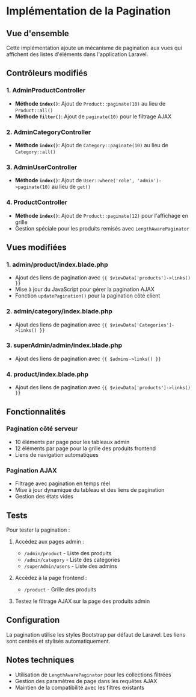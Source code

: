 # Implémentation de la Pagination

## Vue d'ensemble

Cette implémentation ajoute un mécanisme de pagination aux vues qui affichent des listes d'éléments dans l'application Laravel.

## Contrôleurs modifiés

### 1. AdminProductController
- **Méthode `index()`**: Ajout de `Product::paginate(10)` au lieu de `Product::all()`
- **Méthode `filter()`**: Ajout de `paginate(10)` pour le filtrage AJAX

### 2. AdminCategoryController
- **Méthode `index()`**: Ajout de `Category::paginate(10)` au lieu de `Category::all()`

### 3. AdminUserController
- **Méthode `index()`**: Ajout de `User::where('role', 'admin')->paginate(10)` au lieu de `get()`

### 4. ProductController
- **Méthode `index()`**: Ajout de `Product::paginate(12)` pour l'affichage en grille
- Gestion spéciale pour les produits remisés avec `LengthAwarePaginator`

## Vues modifiées

### 1. admin/product/index.blade.php
- Ajout des liens de pagination avec `{{ $viewData['products']->links() }}`
- Mise à jour du JavaScript pour gérer la pagination AJAX
- Fonction `updatePagination()` pour la pagination côté client

### 2. admin/category/index.blade.php
- Ajout des liens de pagination avec `{{ $viewData['Categories']->links() }}`

### 3. superAdmin/admin/index.blade.php
- Ajout des liens de pagination avec `{{ $admins->links() }}`

### 4. product/index.blade.php
- Ajout des liens de pagination avec `{{ $viewData['products']->links() }}`

## Fonctionnalités

### Pagination côté serveur
- 10 éléments par page pour les tableaux admin
- 12 éléments par page pour la grille des produits frontend
- Liens de navigation automatiques

### Pagination AJAX
- Filtrage avec pagination en temps réel
- Mise à jour dynamique du tableau et des liens de pagination
- Gestion des états vides

## Tests

Pour tester la pagination :

1. Accédez aux pages admin :
   - `/admin/product` - Liste des produits
   - `/admin/category` - Liste des catégories
   - `/superAdmin/users` - Liste des admins

2. Accédez à la page frontend :
   - `/product` - Grille des produits

3. Testez le filtrage AJAX sur la page des produits admin

## Configuration

La pagination utilise les styles Bootstrap par défaut de Laravel. Les liens sont centrés et stylisés automatiquement.

## Notes techniques

- Utilisation de `LengthAwarePaginator` pour les collections filtrées
- Gestion des paramètres de page dans les requêtes AJAX
- Maintien de la compatibilité avec les filtres existants 